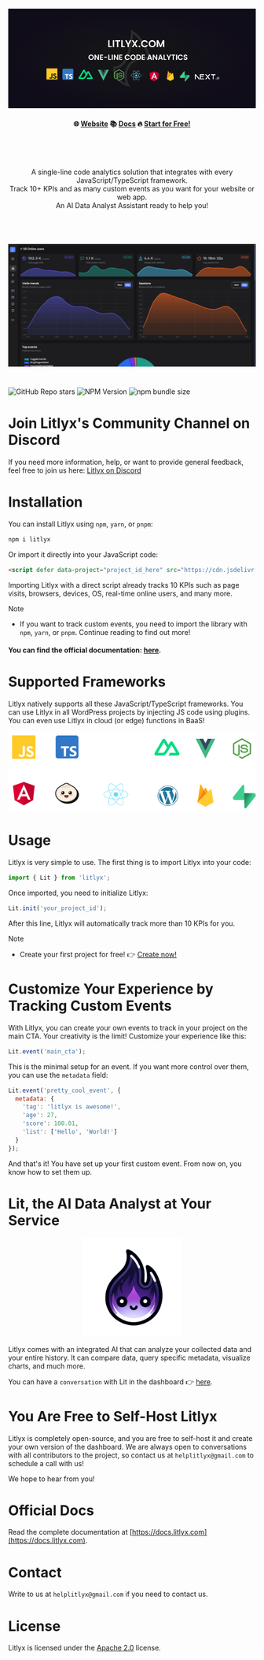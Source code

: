 
<p align="center">
  <img src="assets/devto1.png"/>
</p>

<h4 align="center">
🌐 <a href="https://litlyx.com">Website</a> 📚 <a href="https://docs.litlyx.com">Docs</a> 🔥 <a href="https://dashboard.litlyx.com">Start for Free!</a>
</h4>

<br />

#

<p align="center">
  A single-line code analytics solution that integrates with every JavaScript/TypeScript framework. <br />
  Track 10+ KPIs and as many custom events as you want for your website or web app.<br />
  An AI Data Analyst Assistant ready to help you!
</p>

#

<br />

<p align="center">
  <img src="assets/screen.png"/>
</p>

#

![GitHub Repo stars](https://img.shields.io/github/stars/Litlyx/litlyx)
![NPM Version](https://img.shields.io/npm/v/litlyx?logo=npm&color=orange)
![npm bundle size](https://img.shields.io/bundlephobia/min/litlyx)

#

# Join Litlyx's Community Channel on Discord

If you need more information, help, or want to provide general feedback, feel free to join us here: [Litlyx on Discord](https://discord.gg/9cQykjsmWX)

# Installation

You can install Litlyx using `npm`, `yarn`, or `pnpm`:

```sh
npm i litlyx
```

Or import it directly into your JavaScript code:

```html
<script defer data-project="project_id_here" src="https://cdn.jsdelivr.net/npm/litlyx/browser/litlyx.js"></script>
```

Importing Litlyx with a direct script already tracks 10 KPIs such as page visits, browsers, devices, OS, real-time online users, and many more.

> [!NOTE]
> - If you want to track custom events, you need to import the library with `npm`, `yarn`, or `pnpm`. Continue reading to find out more!

#### You can find the official documentation: [here](https://docs.litlyx.com).

# Supported Frameworks

Litlyx natively supports all these JavaScript/TypeScript frameworks. You can use Litlyx in all WordPress projects by injecting JS code using plugins. You can even use Litlyx in cloud (or edge) functions in BaaS!

<p align="center">
  <img src="assets/techs.png" />
</p>

# Usage

Litlyx is very simple to use. The first thing is to import Litlyx into your code:

```js
import { Lit } from 'litlyx';
```

Once imported, you need to initialize Litlyx:

```js
Lit.init('your_project_id');
```

After this line, Litlyx will automatically track more than 10 KPIs for you.

> [!NOTE]
> - Create your first project for free! 👉 <a href="https://dashboard.litlyx.com">Create now!</a>

# Customize Your Experience by Tracking Custom Events

With Litlyx, you can create your own events to track in your project on the main CTA. Your creativity is the limit! Customize your experience like this:

```js
Lit.event('main_cta');
```

This is the minimal setup for an event. If you want more control over them, you can use the `metadata` field:

```js
Lit.event('pretty_cool_event', {
  metadata: {
    'tag': 'litlyx is awesome!',
    'age': 27,
    'score': 100.01,
    'list': ['Hello', 'World!']
  }
});
```

And that's it! You have set up your first custom event. From now on, you know how to set them up.

# Lit, the AI Data Analyst at Your Service

<p align="center">
  <img src="assets/agent.png" width="200px"/>
</p>

Litlyx comes with an integrated AI that can analyze your collected data and your entire history. It can compare data, query specific metadata, visualize charts, and much more.

You can have a `conversation` with Lit in the dashboard  👉 [here](https://dashboard.litlyx.com).

# You Are Free to Self-Host Litlyx

Litlyx is completely open-source, and you are free to self-host it and create your own version of the dashboard. We are always open to conversations with all contributors to the project, so contact us at `helplitlyx@gmail.com` to schedule a call with us!

We hope to hear from you!

# Official Docs

Read the complete documentation at [https://docs.litlyx.com](https://docs.litlyx.com).

# Contact

Write to us at `helplitlyx@gmail.com` if you need to contact us.

# License

Litlyx is licensed under the [Apache 2.0](/LICENSE.md) license.